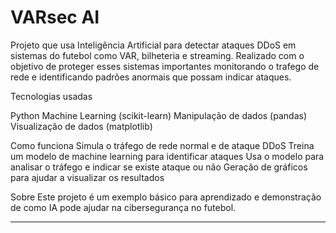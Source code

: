 # VARsec AI

Projeto que usa Inteligência Artificial para detectar ataques DDoS em sistemas  do futebol como VAR, bilheteria e streaming.
Realizado com o objetivo de proteger esses sistemas importantes monitorando o trafego de rede e identificando padrões anormais que possam indicar ataques.

Tecnologias usadas

Python
Machine Learning (scikit-learn)
Manipulação de dados (pandas)
Visualização de dados (matplotlib)

Como funciona
Simula o tráfego de rede normal e de ataque DDoS
Treina um modelo de machine learning para identificar ataques
Usa o modelo para analisar o tráfego e indicar se existe ataque ou não
Geração de gráficos para ajudar a visualizar os resultados

Sobre
Este projeto é um exemplo básico para aprendizado e demonstração de como IA pode ajudar na cibersegurança no futebol.


---
